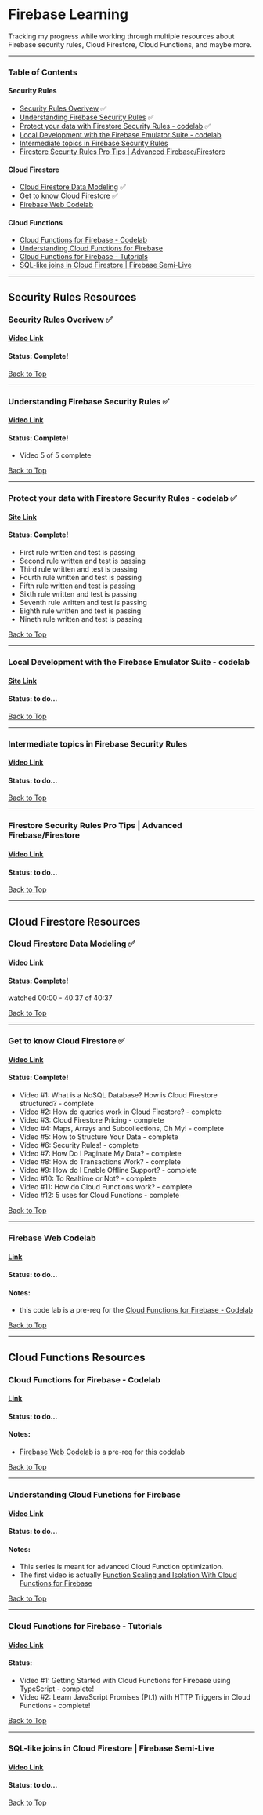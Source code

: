 # Firebase Learning

Tracking my progress while working through multiple resources about Firebase security rules, Cloud Firestore, Cloud Functions, and maybe more.

---

### Table of Contents

#### Security Rules

- [Security Rules Overivew](#security-rules-overivew-) ✅
- [Understanding Firebase Security Rules](#understanding-firebase-security-rules-) ✅
- [Protect your data with Firestore Security Rules - codelab](#protect-your-data-with-firestore-security-rules---codelab-) ✅
- [Local Development with the Firebase Emulator Suite - codelab](#local-development-with-the-firebase-emulator-suite---codelab)
- [Intermediate topics in Firebase Security Rules](#intermediate-topics-in-firebase-security-rules)
- [Firestore Security Rules Pro Tips | Advanced Firebase/Firestore](#firestore-security-rules-pro-tips--advanced-firebasefirestore)

#### Cloud Firestore

- [Cloud Firestore Data Modeling](#cloud-firestore-data-modeling-) ✅
- [Get to know Cloud Firestore](#get-to-know-cloud-firestore-) ✅
- [Firebase Web Codelab](#firebase-web-codelab)

#### Cloud Functions

- [Cloud Functions for Firebase - Codelab](#cloud-functions-for-firebase---codelab)
- [Understanding Cloud Functions for Firebase](#understanding-cloud-functions-for-firebase)
- [Cloud Functions for Firebase - Tutorials](#cloud-functions-for-firebase---tutorials)
- [SQL-like joins in Cloud Firestore | Firebase Semi-Live](#sql-like-joins-in-cloud-firestore--firebase-semi-live)

---

## Security Rules Resources

### Security Rules Overivew ✅

#### [Video Link](https://www.youtube.com/watch?v=TglPc74M3DM)

#### Status: Complete!

[Back to Top](#firebase-learning)

---

### Understanding Firebase Security Rules ✅

#### [Video Link](https://www.youtube.com/watch?v=QEuu9X9L-MU&list=PLl-K7zZEsYLn8h1NyU_OV6dX8mBhH2s_L)

#### Status: Complete!

- Video 5 of 5 complete

[Back to Top](#firebase-learning)

---

### Protect your data with Firestore Security Rules - codelab ✅

#### [Site Link](https://firebase.google.com/codelabs/firebase-rules#0)

#### Status: Complete!

- First rule written and test is passing
- Second rule written and test is passing
- Third rule written and test is passing
- Fourth rule written and test is passing
- Fifth rule written and test is passing
- Sixth rule written and test is passing
- Seventh rule written and test is passing
- Eighth rule written and test is passing
- Nineth rule written and test is passing

[Back to Top](#firebase-learning)

---

### Local Development with the Firebase Emulator Suite - codelab

#### [Site Link](https://firebase.google.com/codelabs/firebase-emulator#0)

#### Status: to do...

[Back to Top](#firebase-learning)

---

### Intermediate topics in Firebase Security Rules

#### [Video Link](https://www.youtube.com/watch?v=8Mzb9zmnbJs)

#### Status: to do...

[Back to Top](#firebase-learning)

---

### Firestore Security Rules Pro Tips | Advanced Firebase/Firestore

#### [Video Link](https://www.youtube.com/watch?v=oHyTDT3V65U)

#### Status: to do...

[Back to Top](#firebase-learning)

---

## Cloud Firestore Resources

### Cloud Firestore Data Modeling ✅

#### [Video Link](https://www.youtube.com/watch?v=lW7DWV2jST0)

#### Status: Complete!

watched 00:00 - 40:37 of 40:37

[Back to Top](#firebase-learning)

---

### Get to know Cloud Firestore ✅

#### [Video Link](https://www.youtube.com/watch?v=v_hR4K4auoQ&list=PLl-K7zZEsYLluG5MCVEzXAQ7ACZBCuZgZ)

#### Status: Complete!

- Video #1: What is a NoSQL Database? How is Cloud Firestore structured? - complete
- Video #2: How do queries work in Cloud Firestore? - complete
- Video #3: Cloud Firestore Pricing - complete
- Video #4: Maps, Arrays and Subcollections, Oh My! - complete
- Video #5: How to Structure Your Data - complete
- Video #6: Security Rules! - complete
- Video #7: How Do I Paginate My Data? - complete
- Video #8: How do Transactions Work? - complete
- Video #9: How do I Enable Offline Support? - complete
- Video #10: To Realtime or Not? - complete
- Video #11: How do Cloud Functions work? - complete
- Video #12: 5 uses for Cloud Functions - complete

[Back to Top](#firebase-learning)

---

### Firebase Web Codelab

#### [Link](https://firebase.google.com/codelabs/firebase-web#0)

#### Status: to do...

#### Notes:

- this code lab is a pre-req for the [Cloud Functions for Firebase - Codelab](#cloud-functions-for-firebase---codelab)

[Back to Top](#firebase-learning)

---

## Cloud Functions Resources

### Cloud Functions for Firebase - Codelab

#### [Link](https://firebase.google.com/codelabs/firebase-cloud-functions#0)

#### Status: to do...

#### Notes:

- [Firebase Web Codelab](#firebase-web-codelab) is a pre-req for this codelab

[Back to Top](#firebase-learning)

---

### Understanding Cloud Functions for Firebase

#### [Video Link](https://www.youtube.com/playlist?list=PLl-K7zZEsYLm9A9rcHb1IkyQUu6QwbjdM)

#### Status: to do...

#### Notes:

- This series is meant for advanced Cloud Function optimization.
- The first video is actually [Function Scaling and Isolation With Cloud Functions for Firebase](https://www.youtube.com/watch?v=rCpKxpIMg6o)

[Back to Top](#firebase-learning)

---

### Cloud Functions for Firebase - Tutorials

#### [Video Link](https://www.youtube.com/playlist?list=PLl-K7zZEsYLkPZHe41m4jfAxUi0JjLgSM)

#### Status:

- Video #1: Getting Started with Cloud Functions for Firebase using TypeScript - complete!
- Video #2: Learn JavaScript Promises (Pt.1) with HTTP Triggers in Cloud Functions - complete!

[Back to Top](#firebase-learning)

---

### SQL-like joins in Cloud Firestore | Firebase Semi-Live

#### [Video Link](https://www.youtube.com/playlist?list=PLl-K7zZEsYLnb2sHdA_8ukNwIyp5jo-es)

#### Status: to do...

[Back to Top](#firebase-learning)
